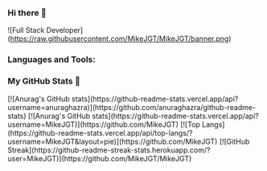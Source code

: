 ### Hi there 👋

<!--
**MikeJGT/MikeJGT** is a ✨ _special_ ✨ repository because its `README.md` (this file) appears on your GitHub profile.

Here are some ideas to get you started:

- 🔭 I’m currently working on ...
- 🌱 I’m currently learning ...
- 👯 I’m looking to collaborate on ...
- 🤔 I’m looking for help with ...
- 💬 Ask me about ...
- 📫 How to reach me: ...
- 😄 Pronouns: ...
- ⚡ Fun fact: ...
-->
<!--Header image:-->
<span>![</span><span>Full Stack Developer</span><span>]</span><span>(</span><span>https://raw.githubusercontent.com/MikeJGT/MikeJGT/banner.png</span><span>)</span>

<!--Lenguajes -->
<h3 align="left">Languages and Tools:</h3>



<h3 align="left"> My GitHub Stats 🔭</h3>
[![Anurag's GitHub stats](https://github-readme-stats.vercel.app/api?username=anuraghazra)](https://github.com/anuraghazra/github-readme-stats)
<!--Estadísticas con letra -->
[![Anurag's GitHub stats](https://github-readme-stats.vercel.app/api?username=MikeJGT)](https://github.com/MikeJGT)
<!--Lenguajes mas usados-->
[![Top Langs](https://github-readme-stats.vercel.app/api/top-langs/?username=MikeJGT&layout=pie)](https://github.com/MikeJGT)
<!--Estadísticas fire icon -->
[![GitHub Streak](https://github-readme-streak-stats.herokuapp.com/?user=MikeJGT)](https://github.com/MikeJGT/MikeJGT)
